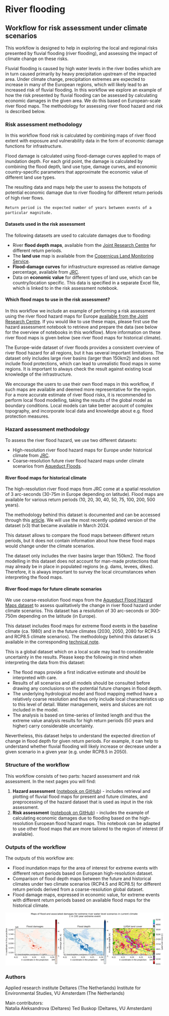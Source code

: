 # River flooding
## Workflow for risk assessment under climate scenarios

This workflow is designed to help in exploring the local and regional risks presented by fluvial flooding (river flooding), and assessing the impact of climate change on these risks.

Fluvial flooding is caused by high water levels in the river bodies which are in turn caused primarily by heavy precipitation upstream of the impacted area. Under climate change, precipitation extremes are expected to increase in many of the European regions, which will likely lead to an increased risk of fluvial flooding. In this workflow we explore an example of how the risk presented by fluvial flooding can be assessed by calculating economic damages in the given area. We do this based on European-scale river flood maps. The methodology for assessing river flood hazard and risk is described below.

### Risk assessment methodology
In this workflow flood risk is calculated by combining maps of river flood extent with exposure and vulnerability data in the form of economic damage functions for infrastructure. 

Flood damage is calculated using flood-damage curves applied to maps of inundation depth. For each grid point, the damage is calculated by combining the flood depth, land use type, damage curves, and economic country-specific parameters that approximate the economic value of different land use types.

The resulting data and maps help the user to assess the hotspots of potential economic damage due to river flooding for different return periods of high river flows. 

```{note}
Return period is the expected number of years between events of a particular magnitude. 
```
#### Datasets used in the risk assessment

The following datasets are used to calculate damages due to flooding:
- River **flood depth maps**, available from the  [Joint Research Centre](https://data.jrc.ec.europa.eu/dataset/1d128b6c-a4ee-4858-9e34-6210707f3c81) for different return periods. 
- The **land use** map is available from the [Copernicus Land Monitoring Service](https://land.copernicus.eu/pan-european/corine-land-cover).
- **Flood-damage curves** for infrastructure expressed as relative damage percentage, available from [JRC](https://publications.jrc.ec.europa.eu/repository/handle/JRC105688).
- Data on **economic value** for different types of land use, which can be country/location specific. This data is specified in a separate Excel file, which is linked to in the risk assessment notebook.

#### Which flood maps to use in the risk assessment?
In this workflow we include an example of performing a risk assessment using the river flood hazard maps for Europe [available from the Joint Research Centre](https://data.jrc.ec.europa.eu/dataset/1d128b6c-a4ee-4858-9e34-6210707f3c81). If you would like to use these maps, please first use the hazard assessment notebook to retrieve and prepare the data (see below for the overview of notebooks in this workflow). More information on these river flood maps is given below (see river flood maps for historical climate).

The Europe-wide dataset of river floods provides a consistent overview of river flood hazard for all regions, but it has several important limitations. The dataset only includes large river basins (larger than 150km2) and does not include flood protections, which can lead to unrealistic flood maps in some regions. It is important to always check the result against existing local knowledge of the infrastructure.

We encourage the users to use their own flood maps in this workflow, if such maps are available and deemed more representative for the region. For a more accurate estimate of river flood risks, it is recommended to perform local flood modelling, taking the results of the global model as boundary conditions. Local models can take better account of complex topography, and incorporate local data and knowledge about e.g. flood protection measures.

### Hazard assessment methodology
To assess the river flood hazard, we use two different datasets: 
 - High-resolution river flood hazard maps for Europe under historical climate from [JRC](https://data.jrc.ec.europa.eu/dataset/1d128b6c-a4ee-4858-9e34-6210707f3c81).
 - Coarse-resolution future river flood hazard maps under climate scenarios from [Aqueduct Floods](https://www.wri.org/data/aqueduct-floods-hazard-maps).

#### River flood maps for historical climate
The high-resolution river flood maps from JRC come at a spatial resolution of 3 arc-seconds (30-75m in Europe depending on latitude). Flood maps are available for various return periods (10, 20, 30, 40, 50, 75, 100, 200, 500 years).

The methodology behind this dataset is documented and can be accessed through this [article](https://doi.org/10.5194/essd-14-1549-2022). We will use the most recently updated version of the dataset (v3) that became available in March 2024. 

This dataset allows to compare the flood maps between different return periods, but it does not contain information about how these flood maps would change under the climate scenarios. 

The dataset only includes the river basins larger than 150km2. The flood modelling in this dataset does not account for man-made protections that may already be in place in populated regions (e.g. dams, levees, dikes). Therefore, it is always important to survey the local circumstances when interpreting the flood maps.

#### River flood maps for future climate scenarios
We use coarse-resolution flood maps from the [Aqueduct Flood Hazard Maps dataset](https://www.wri.org/data/aqueduct-floods-hazard-maps) to assess qualitatively the change in river flood hazard under climate scenarios. This dataset has a resolution of 30 arc-seconds or 300-750m depending on the latitude (in Europe). 

This dataset includes flood maps for extreme flood events in the baseline climate (ca. 1980) and in the future climates (2030, 2050, 2080 for RCP4.5 and RCP8.5 climate scenarios). The methodology behind this dataset is available in the corresponding [technical note](https://www.wri.org/research/aqueduct-floods-methodology).

This is a global dataset which on a local scale may lead to considerable uncertainty in the results. Please keep the following in mind when interpreting the data from this dataset:
-	The flood maps provide a first indicative estimate and should be interpreted with care.
-	Results of all scenarios and all models should be consulted before drawing any conclusions on the potential future changes in flood depth.
-	The underlying hydrological model and flood mapping method have a relatively coarse resolution and thus only include local characteristics up to this level of detail. Water management, weirs and sluices are not included in the model.
-	The analysis is based on time-series of limited length and thus the extreme value analysis results for high return periods (50 years and higher) carry considerable uncertainty.

Nevertheless, this dataset helps to understand the expected direction of change in flood depth for given return periods. For example, it can help to understand whether fluvial flooding will likely increase or decrease under a given scenario in a given year (e.g. under RCP8.5 in 2050).

### Structure of the workflow
This workflow consists of two parts: hazard assessment and risk assessment. In the next pages you will find:
1. **Hazard assessment** ([notebook on GitHub](https://github.com/CLIMAAX/FLOODS/blob/main/02_River_flooding/Hazard_assessment_FLOOD_RIVER.ipynb)) - includes retrieval and plotting of fluvial flood maps for present and future climates, and preprocessing of the hazard dataset that is used as input in the risk assessment.
2. **Risk assessment** ([notebook on GitHub](https://github.com/CLIMAAX/FLOODS/blob/main/02_River_flooding/Risk_assessment_FLOOD_RIVER.ipynb)) - includes the example of calculating economic damages due to flooding based on the high-resolution European flood hazard maps. This notebook can be adapted to use other flood maps that are more tailored to the region of interest (if available).

### Outputs of the workflow
The outputs of this workflow are:  
 - Flood inundation maps for the area of interest for extreme events with different return periods based on European high-resolution dataset.
 - Comparison of flood depth maps between the future and historical climates under two climate scenarios (RCP4.5 and RCP8.5) for different return periods derived from a coarse-resolution global dataset.
 - Flood damage maps, expressed in economic value, for extreme events with different return periods based on available flood maps for the historical climate.

![river-flood-results](https://github.com/CLIMAAX/FLOODS/blob/main/images/Result_map_Bremen_Germany_rp100.png?raw=true "Result of river flood risk assessment workflow for the area of Bremen, Germany and river flood event with 100-year return period")

### Authors 
Applied research institute Deltares (The Netherlands)
Institute for Environmental Studies, VU Amsterdam (The Netherlands)

Main contributors:  
Natalia Aleksandrova (Deltares)
Ted Buskop (Deltares, VU Amsterdam)


 

